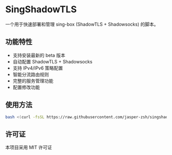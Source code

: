 # SingShadowTLS

一个用于快速部署和管理 sing-box (ShadowTLS + Shadowsocks) 的脚本。

## 功能特性

- 支持安装最新的 beta 版本
- 自动配置 ShadowTLS + Shadowsocks
- 支持 IPv4/IPv6 策略配置
- 智能分流路由规则
- 完整的服务管理功能
- 配置修改功能

## 使用方法

```bash
bash <(curl -fsSL https://raw.githubusercontent.com/jasper-zsh/singshadowtls/master/sb.sh)
```

## 许可证

本项目采用 MIT 许可证
